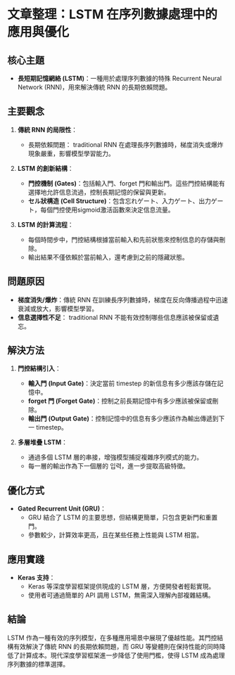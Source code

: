 # 文章整理：LSTM 在序列數據處理中的應用與優化

## 核心主題
- **長短期記憶網絡 (LSTM)**：一種用於處理序列數據的特殊 Recurrent Neural Network (RNN)，用來解決傳統 RNN 的長期依賴問題。

## 主要觀念
1. **傳統 RNN 的局限性**：
   - 長期依賴問題： traditional RNN 在處理長序列數據時，梯度消失或爆炸現象嚴重，影響模型學習能力。
   
2. **LSTM 的創新結構**：
   - **門控機制 (Gates)**：包括輸入門、forget 門和輸出門。這些門控結構能有選擇地允許信息流過，控制長期記憶的保留與更新。
   - **セル狀構造 (Cell Structure)**：包含忘れゲート、入力ゲート、出力ゲート，每個門控使用sigmoid激活函數來決定信息流量。

3. **LSTM 的計算流程**：
   - 每個時間步中，門控結構根據當前輸入和先前狀態來控制信息的存儲與刪除。
   - 輸出結果不僅依賴於當前輸入，還考慮到之前的隱藏狀態。

## 問題原因
- **梯度消失/爆炸**：傳統 RNN 在訓練長序列數據時，梯度在反向傳播過程中迅速衰減或放大，影響模型學習。
- **信息選擇性不足**： traditional RNN 不能有效控制哪些信息應該被保留或遺忘。

## 解決方法
1. **門控結構引入**：
   - **輸入門 (Input Gate)**：決定當前 timestep 的新信息有多少應該存儲在記憶中。
   - **forget 門 (Forget Gate)**：控制之前長期記憶中有多少應該被保留或刪除。
   - **輸出門 (Output Gate)**：控制記憶中的信息有多少應該作為輸出傳遞到下一 timestep。

2. **多層堆疊 LSTM**：
   - 通過多個 LSTM 層的串接，增強模型捕捉複雜序列模式的能力。
   - 每一層的輸出作為下一個層的 입력，進一步提取高級特徵。

## 優化方式
- **Gated Recurrent Unit (GRU)**：
  - GRU 結合了 LSTM 的主要思想，但結構更簡單，只包含更新門和重置門。
  - 參數較少，計算效率更高，且在某些任務上性能與 LSTM 相當。

## 應用實踐
- **Keras 支持**：
  - Keras 等深度學習框架提供現成的 LSTM 層，方便開發者輕鬆實現。
  - 使用者可通過簡單的 API 調用 LSTM，無需深入理解內部複雜結構。

## 結論
LSTM 作為一種有效的序列模型，在多種應用場景中展現了優越性能。其門控結構有效解決了傳統 RNN 的長期依賴問題，而 GRU 等變體則在保持性能的同時降低了計算成本。現代深度學習框架進一步降低了使用門檻，使得 LSTM 成為處理序列數據的標準選擇。